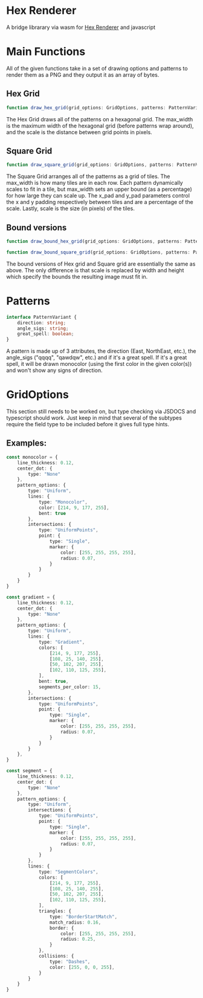 # Hex Renderer
A bridge librarary via wasm for [Hex Renderer](https://github.com/JohnDog3112/Hex-Renderer) and javascript

# Main Functions

All of the given functions take in a set of drawing options and patterns to render them as a PNG and they output it as an array of bytes.

## Hex Grid
```ts
function draw_hex_grid(grid_options: GridOptions, patterns: PatternVariantArray, max_width: number, scale: number): Uint8Array;
```
The Hex Grid draws all of the patterns on a hexagonal grid. The max_width is the maximum width of the hexagonal grid (before patterns wrap around), and the scale is the distance between grid points in pixels.

## Square Grid
```ts
function draw_square_grid(grid_options: GridOptions, patterns: PatternVariantArray, max_width: number, max_scale: number, x_pad: number, y_pad: number, scale: number): Uint8Array;
```
The Square Grid arranges all of the patterns as a grid of tiles. The max_width is how many tiles are in each row. Each pattern dynamically scales to fit in a tile, but max_width sets an upper bound (as a percentage) for how large they can scale up. The x_pad and y_pad parameters control the x and y padding respectively between tiles and are a percentage of the scale. Lastly, scale is the size (in pixels) of the tiles.

## Bound versions
```ts
function draw_bound_hex_grid(grid_options: GridOptions, patterns: PatternVariantArray, max_width: number, width: number, height: number): Uint8Array;

function draw_bound_square_grid(grid_options: GridOptions, patterns: PatternVariantArray, max_width: number, max_scale: number, x_pad: number, y_pad: number, width: number, height: number): Uint8Array;

```
The bound versions of Hex grid and Square grid are essentially the same as above. The only difference is that scale is replaced by width and height which specify the bounds the resulting image must fit in.


# Patterns
```ts
interface PatternVariant {
    direction: string;
    angle_sigs: string;
    great_spell: boolean;
}
```
A pattern is made up of 3 attributes, the direction (East, NorthEast, etc.), the angle_sigs ("qqqq", "qawdqw", etc.) and if it's a great spell. If it's a great spell, it will be drawn monocolor (using the first color in the given color(s)) and won't show any signs of direction.

# GridOptions
This section still needs to be worked on, but type checking via JSDOCS and typescript should work. Just keep in mind that several of the subtypes require the field type to be included before it gives full type hints.

## Examples:
```ts
const monocolor = {
    line_thickness: 0.12,
    center_dot: {
        type: "None"
    },
    pattern_options: {
        type: "Uniform",
        lines: {
            type: "Monocolor",
            color: [214, 9, 177, 255],
            bent: true
        },
        intersections: {
            type: "UniformPoints",
            point: {
                type: "Single",
                marker: {
                    color: [255, 255, 255, 255],
                    radius: 0.07,
                }
            }
        }
    }
}
```

```ts
const gradient = {
    line_thickness: 0.12,
    center_dot: {
        type: "None"
    },
    pattern_options: {
        type: "Uniform",
        lines: {
            type: "Gradient",
            colors: [
                [214, 9, 177, 255],
                [108, 25, 140, 255],
                [50, 102, 207, 255],
                [102, 110, 125, 255],
            ],
            bent: true,
            segments_per_color: 15,
        },
        intersections: {
            type: "UniformPoints",
            point: {
                type: "Single",
                marker: {
                    color: [255, 255, 255, 255],
                    radius: 0.07,
                }
            }
        }
    },
}
```

```ts
const segment = {
    line_thickness: 0.12,
    center_dot: {
        type: "None"
    },
    pattern_options: {
        type: "Uniform",
        intersections: {
            type: "UniformPoints",
            point: {
                type: "Single",
                marker: {
                    color: [255, 255, 255, 255],
                    radius: 0.07,
                }
            }
        },
        lines: {
            type: "SegmentColors",
            colors: [
                [214, 9, 177, 255],
                [108, 25, 140, 255],
                [50, 102, 207, 255],
                [102, 110, 125, 255],
            ],
            triangles: {
                type: "BorderStartMatch",
                match_radius: 0.16,
                border: {
                    color: [255, 255, 255, 255],
                    radius: 0.25,
                }
            },
            collisions: {
                type: "Dashes",
                color: [255, 0, 0, 255],
            }
        }
    }
}
```